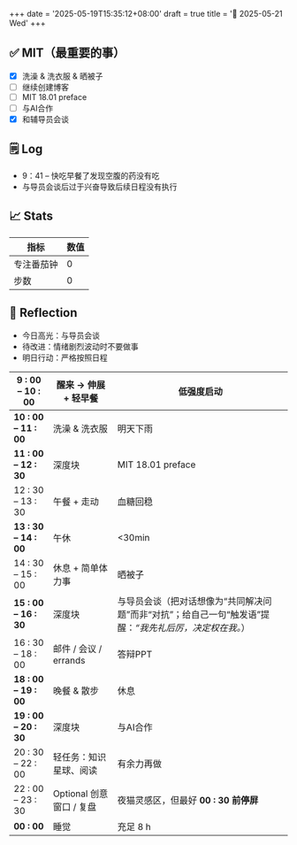 +++
date = '2025-05-19T15:35:12+08:00'
draft = true
title = '📅 2025-05-21 Wed'
+++

## ✅ MIT（最重要的事）
- [x] 洗澡 & 洗衣服 & 晒被子
- [ ] 继续创建博客
- [ ] MIT 18.01 preface
- [ ] 与AI合作
- [x] 和辅导员会谈

## 🗒️ Log
- 9：41 – 快吃早餐了发现空腹的药没有吃
- 与导员会谈后过于兴奋导致后续日程没有执行

## 📈 Stats
| 指标 | 数值 |
|------|------|
| 专注番茄钟 | 0 |
| 步数 | 0 |

## 📝 Reflection
- 今日高光：与导员会谈
- 待改进：情绪剧烈波动时不要做事
- 明日行动：严格按照日程

| **9 : 00 – 10 : 00**  | 醒来 → 伸展 + 轻早餐      | 低强度启动                                                    |
| --------------------- | ------------------ | -------------------------------------------------------- |
| **10 : 00 – 11 : 00** | 洗澡 & 洗衣服           | 明天下雨                                                     |
| **11 : 00 – 12 : 30** | 深度块                | MIT 18.01 preface                                        |
| 12 : 30 – 13 : 30     | 午餐 + 走动            | 血糖回稳                                                     |
| **13 : 30 – 14 : 00** | 午休                 | <30min                                                   |
| 14 : 30 – 15 : 00     | 休息 + 简单体力事         | 晒被子                                                      |
| **15 : 00 – 16 : 30** | 深度块                | 与导员会谈（把对话想像为“共同解决问题”而非“对抗”；给自己一句“触发语”提醒：_“我先礼后厉，决定权在我。_） |
| 16 : 30 – 18 : 00     | 邮件 / 会议 / errands  | 答辩PPT                                                    |
| **18 : 00 – 19 : 00** | 晚餐 & 散步            | 休息                                                       |
| **19 : 00 – 20 : 30** | 深度块                | 与AI合作                                                    |
| 20 : 30 – 22 : 00     | 轻任务：知识星球、阅读        | 有余力再做                                                    |
| 22 : 00 – 23 : 30     | Optional 创意窗口 / 复盘 | 夜猫灵感区，但最好 **00 : 30 前停屏**                                |
| **00 : 00**           | 睡觉                 | 充足 8 h                                                   |
